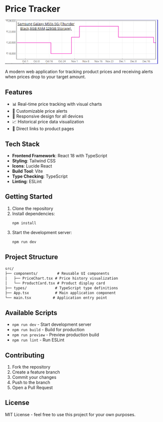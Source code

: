 # Price Tracker

![Price Tracker Dashboard](https://github.com/Siraj-786/Amazon-Product-Price-Tracking-and-Alert-System/blob/master/Reference.png)


A modern web application for tracking product prices and receiving alerts when prices drop to your target amount.

## Features

- 📊 Real-time price tracking with visual charts
- 🔔 Customizable price alerts
- 📱 Responsive design for all devices
- 📈 Historical price data visualization
- 🔗 Direct links to product pages

## Tech Stack

- **Frontend Framework**: React 18 with TypeScript
- **Styling**: Tailwind CSS
- **Icons**: Lucide React
- **Build Tool**: Vite
- **Type Checking**: TypeScript
- **Linting**: ESLint

## Getting Started

1. Clone the repository
2. Install dependencies:
   ```bash
   npm install
   ```
3. Start the development server:
   ```bash
   npm run dev
   ```

## Project Structure

```
src/
├── components/         # Reusable UI components
│   ├── PriceChart.tsx # Price history visualization
│   └── ProductCard.tsx # Product display card
├── types/             # TypeScript type definitions
├── App.tsx            # Main application component
└── main.tsx          # Application entry point
```

## Available Scripts

- `npm run dev` - Start development server
- `npm run build` - Build for production
- `npm run preview` - Preview production build
- `npm run lint` - Run ESLint

## Contributing

1. Fork the repository
2. Create a feature branch
3. Commit your changes
4. Push to the branch
5. Open a Pull Request

## License

MIT License - feel free to use this project for your own purposes.
